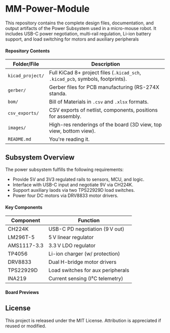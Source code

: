 # MM-Power-Module

This repository contains the complete design files, documentation, and output artifacts of the Power Subsystem used in a micro-mouse robot. It includes USB-C power negotiation, multi-rail regulation, Li-ion battery support, and load switching for motors and auxiliary peripherals

#### Repository Contents
| Folder/File      | Description                                                                    |
| ---------------- | ------------------------------------------------------------------------------ |
| `kicad_project/` | Full KiCad 8+ project files (`.kicad_sch`, `.kicad_pcb`, symbols, footprints). |
| `gerber/`        | Gerber files for PCB manufacturing (RS-274X standa.                         |
| `bom/`           | Bill of Materials in `.csv` and `.xlsx` formats.                               |
| `csv_exports/`   | CSV exports of netlist, components, positions for assembly.                    |
| `images/`        | High-res renderings of the board (3D view, top view, bottom view).             |
| `README.md`      | You're reading it.                                                             |

## Subsystem Overview
The power subsystem fulfills the following requirements:
- Provide 5V and 3V3 regulated rails to sensors, MCU, and logic.
- Interface with USB-C input and negotiate 9V via CH224K.
- Support auxiliary laods via two TPS22929D load switches.
- Power four DC motors via DRV8833 motor drivers.

#### Key Components
| Component      | Function                          |
| -------------- | --------------------------------- |
| CH224K         | USB-C PD negotiation (9 V out)    |
| LM296T-5       | 5 V linear regulator              |
| AMS1117-3.3    | 3.3 V LDO regulator               |
| TP4056         | Li-ion charger (w/ protection)    |
| DRV8833        | Dual H-bridge motor drivers       |
| TPS22929D      | Load switches for aux peripherals |
| INA219         | Current sensing (I²C telemetry)   |

#### Board Previews

## License
This project is released under the MIT License. Attribution is appreciated if reused or modified.
